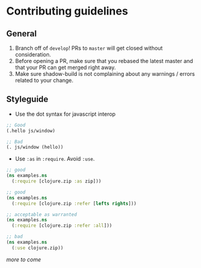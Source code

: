 # Contributing guidelines

## General

1. Branch off of `develop`! PRs to `master` will get closed without consideration. 
2. Before opening a PR, make sure that you rebased the latest master and that your PR can get merged right away.
3. Make sure shadow-build is not complaining about any warnings / errors related to your change.

## Styleguide
- Use the dot syntax for javascript interop

```clj
;; Good
(.hello js/window)

;; Bad
(. js/window (hello))
```

- Use `:as` in `:require`. Avoid `:use`. 

```clj
;; good
(ns examples.ns
  (:require [clojure.zip :as zip]))

;; good
(ns examples.ns
  (:require [clojure.zip :refer [lefts rights]))

;; acceptable as warranted
(ns examples.ns
  (:require [clojure.zip :refer :all]))

;; bad
(ns examples.ns
  (:use clojure.zip))
```

_more to come_